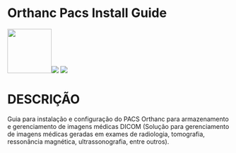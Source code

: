 # Orthanc Pacs Install Guide
<img src="https://www.orthanc-server.com/img/Carousel/1-Logo.png" width="100"  /><img src="https://img.shields.io/badge/Shell_Script-121011?style=for-the-badge&logo=gnu-bash&logoColor=white" /> <img src="https://img.shields.io/badge/Linux-FCC624?style=for-the-badge&logo=linux&logoColor=black" />




# DESCRIÇÃO

Guia para instalação e configuração do PACS Orthanc para armazenamento e gerenciamento de imagens médicas DICOM (Solução para gerenciamento de imagens médicas geradas em exames de radiologia, tomografia, ressonância magnética, ultrassonografia, entre outros).
